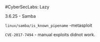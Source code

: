 #CyberSecLabs: Lazy

3.6.25 - Samba 

```linux/samba/is_known_pipename``` -metasploit



```CVE-2017-7494``` - manual exploits didnot work.
 